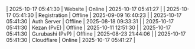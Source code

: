 | 2025-10-17 05:41:30 | Website | Online | 2025-10-17 05:41:27 |
| 2025-10-17 05:41:30 | Registration | Offline | 2025-09-09 16:40:23 |
| 2025-10-17 05:41:30 | Auth Server | Offline | 2025-08-18 09:33:31 |
| 2025-10-17 05:41:30 | Kezan (PvE) | Offline | 2025-10-11 12:51:30 |
| 2025-10-17 05:41:30 | Gurubashi (PvP) | Offline | 2025-08-23 21:44:06 |
| 2025-10-17 05:41:30 | Cloudflare | Online | 2025-10-17 05:41:27 |
